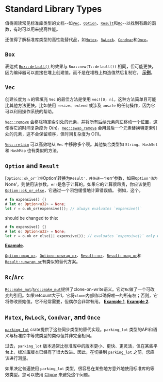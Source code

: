 # Standard Library Types

值得阅读常见标准库类型的文档--如[`Vec`]、[`Option`]、[`Result`]和[`Rc`]--以找到有趣的函数，有时可以用来提高性能。

[`Vec`]: https://doc.rust-lang.org/std/vec/struct.Vec.html
[`Option`]: https://doc.rust-lang.org/std/option/enum.Option.html
[`Result`]: https://doc.rust-lang.org/std/result/enum.Result.html
[`Rc`]: https://doc.rust-lang.org/std/rc/struct.Rc.html

还值得了解标准库类型的高性能替代品，如[`Mutex`]、[`RwLock`]、[`Condvar`]和[`Once`]。

[`Mutex`]: https://doc.rust-lang.org/std/sync/struct.Mutex.html
[`RwLock`]: https://doc.rust-lang.org/std/sync/struct.RwLock.html
[`Condvar`]: https://doc.rust-lang.org/std/sync/struct.Condvar.html
[`Once`]: https://doc.rust-lang.org/std/sync/struct.Once.html

## `Box`
表达式 [`Box::default()`] 的效果与 `Box::new(T::default())` 相同，但可能更快，因为编译器可以直接在堆上创建值，而不是在堆栈上构造值然后复制它。
[**示例**](https://github.com/komora-io/art/commit/d5dc58338f475709c375e15976d0d77eb5d7f7ef)。

[`Box::default()`]: https://doc.rust-lang.org/std/boxed/struct.Box.html#method.default

## `Vec`

创建长度为 `n` 的零填充 `Vec` 的最佳方法是使用 `vec![0; n]`。这种方法简单且可能比其他方法更快，比如使用 `resize`、`extend` 或涉及 `unsafe` 的任何操作，因为它可以利用操作系统的帮助。

[`Vec::remove`] 会移除特定索引处的元素，并将所有后续元素向左移动一个位置，这使得它的时间复杂度为 O(n)。[`Vec::swap_remove`] 会用最后一个元素替换特定索引处的元素，这不会保留顺序，但时间复杂度为 O(1)。

[`Vec::retain`] 可以高效地从 `Vec` 中移除多个项。其他集合类型如 `String`、`HashSet` 和 `HashMap` 也有类似的方法。

[`Vec::remove`]: https://doc.rust-lang.org/std/vec/struct.Vec.html#method.remove
[`Vec::swap_remove`]: https://doc.rust-lang.org/std/vec/struct.Vec.html#method.swap_remove
[`Vec::retain`]: https://doc.rust-lang.org/std/vec/struct.Vec.html#method.retain

## `Option` and `Result`

[`Option::ok_or']将`Option'转换为`Result'，并传递一个`err'参数，如果`Option'值为`None'，则使用该参数。`err`是急于计算的。如果它的计算很昂贵，你应该使用[`Option::ok_or_else`]，它通过一个闭包缓慢地计算错误值。
例如，这个。
```rust
# fn expensive() {}
# let o: Option<u32> = None;
let r = o.ok_or(expensive()); // always evaluates `expensive()`
```
should be changed to this:
```rust
# fn expensive() {}
# let o: Option<u32> = None;
let r = o.ok_or_else(|| expensive()); // evaluates `expensive()` only when needed
```
[**Example**](https://github.com/rust-lang/rust/pull/50051/commits/5070dea2366104fb0b5c344ce7f2a5cf8af176b0).

[`Option::ok_or`]: https://doc.rust-lang.org/std/option/enum.Option.html#method.ok_or
[`Option::ok_or_else`]: https://doc.rust-lang.org/std/option/enum.Option.html#method.ok_or_else

[`Option::map_or`]、[`Option::unwrap_or`]、[`Result::or`]、[`Result::map_or`]和[`Result::unwrap_or`]有类似的替代方案。

[`Option::map_or`]: https://doc.rust-lang.org/std/option/enum.Option.html#method.map_or
[`Option::unwrap_or`]: https://doc.rust-lang.org/std/option/enum.Option.html#method.unwrap_or
[`Result::or`]: https://doc.rust-lang.org/std/result/enum.Result.html#method.or
[`Result::map_or`]: https://doc.rust-lang.org/std/result/enum.Result.html#method.map_or
[`Result::unwrap_or`]: https://doc.rust-lang.org/std/result/enum.Result.html#method.unwrap_or

## `Rc`/`Arc`

[`Rc::make_mut`]/[`Arc::make_mut`]提供了clone-on-write语义。它对`Rc`做了一个可改变的引用。如果refcount大于1，它将`clone`内部值以确保唯一的所有权；否则，它将修改原始值。它不经常需要，但偶尔会非常有用。
[**Example 1**](https://github.com/rust-lang/rust/pull/65198/commits/3832a634d3aa6a7c60448906e6656a22f7e35628),
[**Example 2**](https://github.com/rust-lang/rust/pull/65198/commits/75e0078a1703448a19e25eac85daaa5a4e6e68ac).

[`Rc::make_mut`]: https://doc.rust-lang.org/std/rc/struct.Rc.html#method.make_mut
[`Arc::make_mut`]: https://doc.rust-lang.org/std/sync/struct.Arc.html#method.make_mut

## `Mutex`, `RwLock`, `Condvar`, and `Once`

[`parking_lot`] crate提供了这些同步类型的替代实现。`parking_lot` 类型的API和语义与标准库中等效类型的类似但并非完全相同。

过去，`parking_lot` 版本通常比标准库中的版本更小、更快、更灵活，但在某些平台上，标准库版本已经有了很大改进。因此，在切换到 `parking_lot` 之前，您应该进行测量。

[`parking_lot`]: https://crates.io/crates/parking_lot

如果决定普遍使用 `parking_lot` 类型，很容易在某些地方意外地使用标准库的等效类型。您可以使用 [Clippy] 来避免这个问题。

[Clippy]: linting.md#disallowing-types
